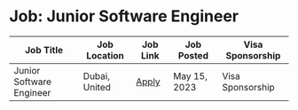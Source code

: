 # Job: Junior Software Engineer

| Job Title | Job Location | Job Link | Job Posted | Visa Sponsorship |
| --- | --- | --- | --- | --- |
| Junior Software Engineer | Dubai, United | [Apply](https://careers.energetech.ae/jobs/2609984-junior-software-engineer) | May 15, 2023 | Visa Sponsorship |
